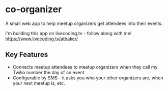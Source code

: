 # co-organizer
A small web app to help meetup organizers get attendees into their events.

I'm building this app on livecoding.tv - follow along with me! https://www.livecoding.tv/atbaker/

## Key Features

- Connects meetup attendees to meetup organizers when they call my Twilio number the day of an event
- Configurable by SMS - it asks you who your other organizers are, when your next meetup is, etc.
